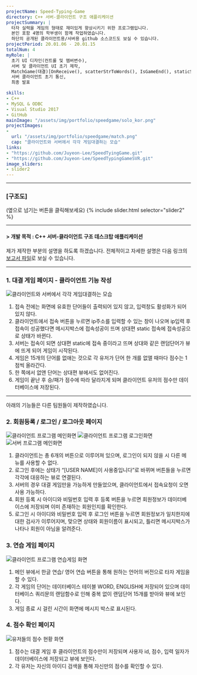 ```yaml
---
projectName: Speed-Typing-Game
directory: C++ 서버-클라이언트 구조 애플리케이션
projectSummary: |
  타자 실력을 게임의 형태로 재미있게 향상시키기 위한 프로그램입니다.
  본인 포함 4명의 학부생이 함께 작업하였습니다.
  하단의 공개된 클라이언트용/서버용 github 소스코드도 보실 수 있습니다.
projectPeriod: 20.01.06 - 20.01.15
totalNum: 4
myRole: |
  초기 UI 디자인(컨트롤 및 멤버변수), 
  서버 및 클라이언트 UI 초기 제작,
  MatchGame(대결)[OnReceive(), scatterStrToWords(), IsGameEnd(), staticStringToIndex(), EraseCheck()],
  서버 클라이언트 초기 통신,
  최종 발표

skills:
- C++
- MySQL & ODBC
- Visual Studio 2017
- GitHub
mainImage: "/assets/img/portfolio/speedgame/solo_kor.png"
projectImages: 
-
  url: "/assets/img/portfolio/speedgame/match.png"
  cap: "클라이언트와 서버에서 각각 게임대결하는 모습"
links: 
- "https://github.com/Juyeon-Lee/SpeedTyingGame.git"
- "https://github.com/Juyeon-Lee/SpeedTypingGameSVR.git"
image_sliders:
- slider2
---
```


----

### &#91;구조도&#93;
(옆으로 넘기는 버튼을 클릭해보세요)
{% include slider.html selector="slider2" %}

----

#### &#62; 개발 목적 : C++ 서버-클라이언트 구조 데스크탑 애플리케이션

제가 제작한 부분의 설명을 하도록 하겠습니다.
전체적이고 자세한 설명은 다음 링크의 [보고서 파일](https://drive.google.com/file/d/19YpK04k6xpnzyJIiMu_lmdGqMdCi4WdR/view?usp=sharing)로 보실 수 있습니다.

----

### 1. 대결 게임 페이지 - 클라이언트 기능 작성

![클라이언트와 서버에서 각각 게임대결하는 모습](/assets/img/portfolio/speedgame/match.png)
1)	접속 전에는 화면에 유효한 단어들이 출력되어 있지 않고, 입력창도 활성화가 되어 있지 않다.  
2)	클라이언트에서 접속 버튼을 누르면 ip주소를 입력할 수 있는 창이 나오며 ip입력 후 접속이 성공했다면 메시지박스에 접속성공이 뜨며 상대편 static 접속에 접속성공으로 상태가 바뀐다.  
3)	서버는 접속이 되면 상대편 static에 접속 중이라고 뜨며 상대와 같은 랜덤단어가 뷰에 뜨게 되어 게임이 시작된다.  
4)	게임은 15개의 단어를 없애는 것으로 각 유저가 단어 한 개를 없앨 때마다 점수는 1점씩 올라간다.  
5)	한 쪽에서 없앤 단어는 상대편 뷰에서도 없어진다.  
6)	게임이 끝난 후 승/패가 점수에 따라 달라지게 되며 클라이언트 유저의 점수만 데이터베이스에 저장된다.  

----

아래의 기능들은 다른 팀원들이 제작하였습니다.

### 2. 회원등록 / 로그인 / 로그아웃 페이지

![클라이언트 프로그램 메인화면](/assets/img/portfolio/speedgame/main_client.png)
![클라이언트 프로그램 로그인화면](/assets/img/portfolio/speedgame/login.png)
![서버 프로그램 메인화면](/assets/img/portfolio/speedgame/main_server.png)

  1)	클라이언트는 총 6개의 버튼으로 이루어져 있으며, 로그인이 되지 않을 시 다른 메뉴를 사용할 수 없다.   
  2)	로그인 후에는 상태가 “[USER NAME]이 사용중입니다”로 바뀌며 버튼들을 누르면 각각에 대응하는 뷰로 연결된다.  
  3)	서버의 경우 대결 게임만을 가능하게 만들었으며, 클라이언트에서 접속요청이 오면 사용 가능하다.  
  4)  회원 등록 시 아이디와 비밀번호 입력 후 등록 버튼을 누르면 회원정보가 데이터베이스에 저장되며 이미 존재하는 회원인지를 확인한다.  
  5)	로그인 시 아이디와 비밀번호 입력 후 로그인 버튼을 누르면 회원정보가 일치한지에 대한 검사가 이루어지며, 맞으면 상태와 회원이름이 표시되고, 틀리면 메시지박스가 나타나 회원이 아님을 알려준다.  

### 3. 연습 게임 페이지

![클라이언트 프로그램 연습게임 화면](/assets/img/portfolio/speedgame/solo_kor.png)
  1)	메인 뷰에서 한글 연습/ 영어 연습 버튼을 통해 원하는 언어의 버전으로 타자 게임을 할 수 있다.  
  2)	각 게임의 단어는 데이터베이스 테이블 WORD, ENGLISH에 저장되어 있으며 데이터베이스 쿼리문의 랜덤함수로 인해 중복 없이 랜덤단어 15개를 받아와 뷰에 보인다.  
  3)	게임 종료 시 걸린 시간이 화면에 메시지 박스로 표시된다.  


### 4. 점수 확인 페이지

![유저들의 점수 현황 화면](/assets/img/portfolio/speedgame/score.png)
  1)	점수는 대결 게임 후 클라이언트의 점수만이 저장되며 사용자 id, 점수, 입력 일자가 데이터베이스에 저장되고 뷰에 보인다.  
  2)	각 유저는 자신의 아이디 검색을 통해 자신만의 점수를 확인할 수 있다.  



